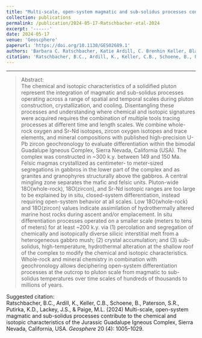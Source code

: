 ```yaml
---
title: "Multi-scale, open-system magmatic and sub-solidus processes contribute to the chemical and isotopic characteristics of the Jurassic Guadalupe Igneous Complex, Sierra Nevada, California, USA"
collection: publications
permalink: /publication/2024-05-17-Ratschbacher-etal-2024
excerpt: '------'
date: 2024-05-17
venue: 'Geoscphere'
paperurl: 'https://doi.org/10.1130/GES02689.1'
authors: 'Barbara C. Ratschbacher, Katie Ardill, C. Brenhin Keller, Blair Schoene, Scott R. Paterson, Keith D. Putirka, Jade Star Lackey, and Matthew L. Paige'
citation: 'Ratschbacher, B.C., Ardill, K., Keller, C.B., Schoene, B., Paterson, S.R., Putirka, K.D., Lackey, J.S., &amp; Paige, M.L. (2024) Multi-scale, open-system magmatic and sub-solidus processes contribute to the chemical and isotopic characteristics of the Jurassic Guadalupe Igneous Complex, Sierra Nevada, California, USA. <i>Geosphere</i> 20 (4): 1005–1029.'
---
```


------

>Abstract: <br/>The chemical and isotopic characteristics of a solidified pluton represent the integration of magmatic and sub-solidus processes operating across a range of spatial and temporal scales during pluton construction, crystallization, and cooling. Disentangling these processes and understanding where chemical and isotopic signatures were acquired requires the combination of multiple tools tracing processes at different time and length scales. We combine whole-rock oxygen and Sr-Nd isotopes, zircon oxygen isotopes and trace elements, and mineral compositions with published high-precision U-Pb zircon geochronology to evaluate differentiation within the bimodal Guadalupe Igneous Complex, Sierra Nevada, California (USA). The complex was constructed in ~300 k.y. between 149 and 150 Ma. Felsic magmas crystallized as centimeter- to meter-sized segregations in gabbros in the lower part of the complex and as granites and granophyres structurally above the gabbros. A central mingling zone separates the mafic and felsic units. Pluton-wide 18O(whole-rock), 18O(zircon), and Sr-Nd isotopic ranges are too large to be explained by in situ, closed-system differentiation, instead requiring open-system behavior at all scales. Low 18O(whole-rock) and 18O(zircon) values indicate assimilation of hydrothermally altered marine host rocks during ascent and/or emplacement. In situ differentiation processes operated on a smaller scale (meters to tens of meters) for at least ~200 k.y. via (1) percolation and segregation of chemically and isotopically diverse silicic interstitial melt from a heterogeneous gabbro mush; (2) crystal accumulation; and (3) sub-solidus, high-temperature, hydrothermal alteration at the shallow roof of the complex to modify the chemical and isotopic characteristics. Whole-rock and mineral chemistry in combination with geochronology allows deciphering open-system differentiation processes at the outcrop to pluton scale from magmatic to sub-solidus temperatures over time scales of hundreds of thousands to millions of years.

Suggested citation: <br/>Ratschbacher, B.C., Ardill, K., Keller, C.B., Schoene, B., Paterson, S.R., Putirka, K.D., Lackey, J.S., & Paige, M.L. (2024) Multi-scale, open-system magmatic and sub-solidus processes contribute to the chemical and isotopic characteristics of the Jurassic Guadalupe Igneous Complex, Sierra Nevada, California, USA. <i>Geosphere</i> 20 (4): 1005–1029.